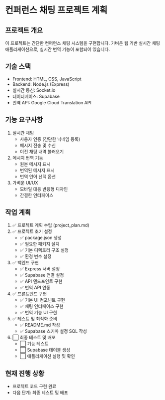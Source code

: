 # 컨퍼런스 채팅 프로젝트 계획

## 프로젝트 개요
이 프로젝트는 간단한 컨퍼런스 채팅 시스템을 구현합니다. 가벼운 웹 기반 실시간 채팅 애플리케이션으로, 실시간 번역 기능이 포함되어 있습니다.

## 기술 스택
- Frontend: HTML, CSS, JavaScript
- Backend: Node.js (Express)
- 실시간 통신: Socket.io
- 데이터베이스: Supabase
- 번역 API: Google Cloud Translation API

## 기능 요구사항
1. 실시간 채팅
   - 사용자 인증 (간단한 닉네임 등록)
   - 메시지 전송 및 수신
   - 이전 채팅 내역 불러오기
2. 메시지 번역 기능
   - 원본 메시지 표시
   - 번역된 메시지 표시
   - 번역 언어 선택 옵션
3. 가벼운 UI/UX
   - 모바일 대응 반응형 디자인
   - 간결한 인터페이스

## 작업 계획
1. ✅ 프로젝트 계획 수립 (project_plan.md)
2. ✅ 프로젝트 초기 설정
   - ✅ package.json 생성
   - ✅ 필요한 패키지 설치
   - ✅ 기본 디렉토리 구조 설정
   - ✅ 환경 변수 설정
3. ✅ 백엔드 구현
   - ✅ Express 서버 설정
   - ✅ Supabase 연결 설정
   - ✅ API 엔드포인트 구현
   - ✅ 번역 API 연동
4. ✅ 프론트엔드 구현
   - ✅ 기본 UI 컴포넌트 구현
   - ✅ 채팅 인터페이스 구현
   - ✅ 번역 기능 UI 구현
5. ✅ 테스트 및 최적화 준비
   - ✅ README.md 작성
   - ✅ Supabase 스키마 설정 SQL 작성
6. ⬜ 최종 테스트 및 배포
   - ⬜ 기능 테스트
   - ⬜ Supabase 테이블 생성
   - ⬜ 애플리케이션 실행 및 확인

## 현재 진행 상황
- 프로젝트 코드 구현 완료
- 다음 단계: 최종 테스트 및 배포
